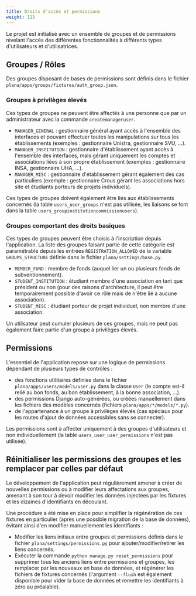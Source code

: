 ```yaml
---
title: Droits d'accès et permissions
weight: 113
---
```


Le projet est initialisé avec un ensemble de groupes et de permissions nivelant l'accès des différentes fonctionnalités à différents types d'utilisateurs et d'utilisatrices.

## Groupes / Rôles

Des groupes disposant de bases de permissions sont définis dans le fichier `plana/apps/groups/fixtures/auth_group.json`.

### Groupes à privilèges élevés

Ces types de groupes ne peuvent être affectés à une personne que par un administrateur avec la commande `createmanageruser`.

- `MANAGER_GENERAL` : gestionnaire général ayant accès à l'ensemble des interfaces et pouvant effectuer toutes les manipulations sur tous les établissements (exemples : gestionnaire Unistra, gestionnaire SVU, ...).
- `MANAGER_INSTITUTION` : gestionnaire d'établissement ayant accès à l'ensemble des interfaces, mais gérant uniquement les comptes et associations liées à son propre établissement (exemples : gestionnaire INSA, gestionnaire UHA, ...).
- `MANAGER_MISC` : gestionnaire d'établissement gérant également des cas particuliers (exemple : gestionnaire Crous gérant les associations hors site et étudiants porteurs de projets individuels).

Ces types de groupes doivent également être liés aux établissements concernés (la table `users_user_groups` n'est pas utilisée, les liaisons se font dans la table `users_groupinstitutioncommissionusers`).

### Groupes comportant des droits basiques

Ces types de groupes peuvent être choisis à l'inscription depuis l'application. La liste des groupes faisant partie de cette catégorie est paramétrable depuis les entrées `REGISTRATION_ALLOWED` de la variable `GROUPS_STRUCTURE` définie dans le fichier `plana/settings/base.py`.

- `MEMBER_FUND` : membre de fonds (auquel lier un ou plusieurs fonds de subventionnement).
- `STUDENT_INSTITUTION` : étudiant membre d'une association en tant que président ou non (pour des raisons d'architecture, il peut être temporairement possible d'avoir ce rôle mais de n'être lié à aucune association).
- `STUDENT_MISC` : étudiant porteur de projet individuel, non membre d'une association.

Un utilisateur peut cumuler plusieurs de ces groupes, mais ne peut pas également faire partie d'un groupe à privilèges élevés.

## Permissions

L'essentiel de l'application repose sur une logique de permissions dépendant de plusieurs types de contrôles :
- des fonctions utilitaires définies dans le fichier `plana/apps/users/models/user.py` dans la classe `User` (le compte est-il relié au bon fonds, au bon établissement, à la bonne association, ...).
- des permissions Django auto-générées, ou créées manuellement dans les fichiers des modèles concernés (fichiers `plana/apps/*/models/*.py`).
- de l'appartenance à un groupe à privilèges élevés (cas spéciaux pour les routes d'ajout de données accessibles sans se connecter).

Les permissions sont à affecter uniquement à des groupes d'utilisateurs et non individuellement (la table `users_user_user_permissions` n'est pas utilisée).

## Réinitialiser les permissions des groupes et les remplacer par celles par défaut

Le développement de l'application peut régulièrement amener à créer de nouvelles permissions ou à modifier leurs affectations aux groupes, amenant à son tour à devoir modifier les données injectées par les fixtures et les dizaines d'identifiants en découlant.

Une procédure a été mise en place pour simplifier la régénération de ces fixtures en particulier (après une possible migration de la base de données), évitant ainsi d'en modifier manuellement les identifiants :
- Modifier les liens initiaux entre groupes et permissions définis dans le fichier `plana/settings/permissions.py` pour ajouter/modifier/retirer les liens concernés.
- Exécuter la commande `python manage.py reset_permissions` pour supprimer tous les anciens liens entre permissions et groupes, les remplacer par les nouveaux en base de données, et régénérer les fichiers de fixtures concernés (l'argument `--flush` est également disponible pour vider la base de données et remettre les identifiants à zéro au préalable).
